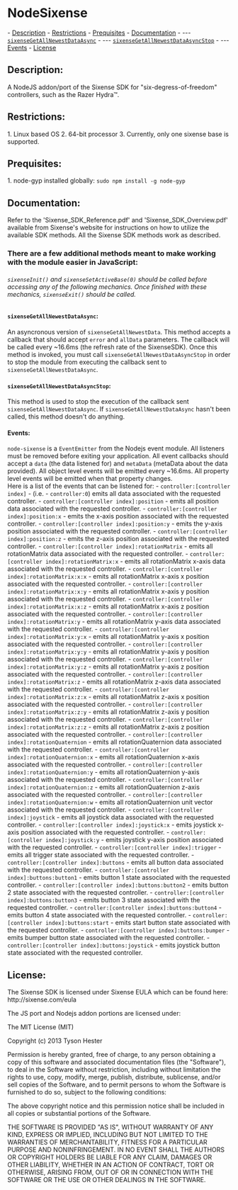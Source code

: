 <h1>NodeSixense</h1>
- <a href="https://github.com/ironman9967/NodeSixense/edit/DataCache/README.md#description">Description</a>
- <a href="https://github.com/ironman9967/NodeSixense/edit/DataCache/README.md#restrictions">Restrictions</a>
- <a href="https://github.com/ironman9967/NodeSixense/edit/DataCache/README.md#prequisites">Prequisites</a>
- <a href="https://github.com/ironman9967/NodeSixense/edit/DataCache/README.md#documentation">Documentation</a>
- --- <a href="https://github.com/ironman9967/NodeSixense/edit/DataCache/README.md#sixensegetallnewestdataasync"><code>sixenseGetAllNewestDataAsync</code></a>
- --- <a href="https://github.com/ironman9967/NodeSixense/edit/DataCache/README.md#sixensegetallnewestdataasyncstop"><code>sixenseGetAllNewestDataAsyncStop</code></a>
- --- <a href="https://github.com/ironman9967/NodeSixense/edit/DataCache/README.md#events">Events</a>
- <a href="https://github.com/ironman9967/NodeSixense/edit/DataCache/README.md#license">License</a>
<h2>Description:</h2>
A NodeJS addon/port of the Sixense SDK for "six-degress-of-freedom" controllers, such as the Razer Hydra™.
<h2>Restrictions:</h2>
1. Linux based OS
2. 64-bit processor
3. Currently, only one sixense base is supported.
<h2>Prequisites:</h2>
1. node-gyp installed globally: <code>sudo npm install -g node-gyp</code>
<h2>Documentation:</h2>
Refer to the 'Sixense_SDK_Reference.pdf' and 'Sixense_SDK_Overview.pdf' available from Sixense's website for instructions on how to utilize the available SDK methods. All the Sixense SDK methods work as described.
<h3>There are a few additional methods meant to make working with the module easier in JavaScript:</h3>
<h6><code>sixenseInit()</code> and <code>sixenseSetActiveBase(0)</code> should be called before accessing any of the following mechanics. Once finished with these mechanics, <code>sixenseExit()</code> should be called.</h6>
<h4><code>sixenseGetAllNewestDataAsync</code>:</h4>
An asyncronous version of <code>sixenseGetAllNewestData</code>. This method accepts a callback that should accept <code>error</code> and <code>allData</code> parameters. The callback will be called every ~16.6ms (the refresh rate of the SixenseSDK). Once this method is invoked, you must call <code>sixenseGetAllNewestDataAsyncStop</code> in order to stop the module from executing the callback sent to <code>sixenseGetAllNewestDataAsync</code>.
<h4><code>sixenseGetAllNewestDataAsyncStop</code>:</h4>
This method is used to stop the execution of the callback sent <code>sixenseGetAllNewestDataAsync</code>. If <code>sixenseGetAllNewestDataAsync</code> hasn't been called, this method doesn't do anything.
<h4>Events:</h4>
<code>node-sixense</code> is a <code>EventEmitter</code> from the Nodejs event module. All listeners must be removed before exiting your application. All event callbacks should accept a <code>data</code> (the data listened for) and <code>metaData</code> (metaData about the data provided). All object level events will be emitted every ~16.6ms. All property level events will be emitted when that property changes.<br>
Here is a list of the events that can be listened for:
- <code>controller:[controller index]</code> - (i.e. - <code>controller:0</code>) emits all data associated with the requested controller.
- <code>controller:[controller index]:position</code> - emits all position data associated with the requested controller.
- <code>controller:[controller index]:position:x</code> - emits the x-axis position associated with the requested controller.
- <code>controller:[controller index]:position:y</code> - emits the y-axis position associated with the requested controller.
- <code>controller:[controller index]:position:z</code> - emits the z-axis position associated with the requested controller.
- <code>controller:[controller index]:rotationMatrix</code> - emits all rotationMatrix data associated with the requested controller.
- <code>controller:[controller index]:rotationMatrix:x</code> - emits all rotationMatrix x-axis data associated with the requested controller.
- <code>controller:[controller index]:rotationMatrix:x:x</code> - emits all rotationMatrix x-axis x position associated with the requested controller.
- <code>controller:[controller index]:rotationMatrix:x:y</code> - emits all rotationMatrix x-axis y position associated with the requested controller.
- <code>controller:[controller index]:rotationMatrix:x:z</code> - emits all rotationMatrix x-axis z position associated with the requested controller.
- <code>controller:[controller index]:rotationMatrix:y</code> - emits all rotationMatrix y-axis data associated with the requested controller.
- <code>controller:[controller index]:rotationMatrix:y:x</code> - emits all rotationMatrix y-axis x position associated with the requested controller.
- <code>controller:[controller index]:rotationMatrix:y:y</code> - emits all rotationMatrix y-axis y position associated with the requested controller.
- <code>controller:[controller index]:rotationMatrix:y:z</code> - emits all rotationMatrix y-axis z position associated with the requested controller.
- <code>controller:[controller index]:rotationMatrix:z</code> - emits all rotationMatrix z-axis data associated with the requested controller.
- <code>controller:[controller index]:rotationMatrix:z:x</code> - emits all rotationMatrix z-axis x position associated with the requested controller.
- <code>controller:[controller index]:rotationMatrix:z:y</code> - emits all rotationMatrix z-axis y position associated with the requested controller.
- <code>controller:[controller index]:rotationMatrix:z:z</code> - emits all rotationMatrix z-axis z position associated with the requested controller.
- <code>controller:[controller index]:rotationQuaternion</code> - emits all rotationQuaternion data associated with the requested controller.
- <code>controller:[controller index]:rotationQuaternion:x</code> - emits all rotationQuaternion x-axis associated with the requested controller.
- <code>controller:[controller index]:rotationQuaternion:y</code> - emits all rotationQuaternion y-axis associated with the requested controller.
- <code>controller:[controller index]:rotationQuaternion:z</code> - emits all rotationQuaternion z-axis associated with the requested controller.
- <code>controller:[controller index]:rotationQuaternion:w</code> - emits all rotationQuaternion unit vector associated with the requested controller.
- <code>controller:[controller index]:joystick</code> - emits all joystick data associated with the requested controller.
- <code>controller:[controller index]:joystick:x</code> - emits joystick x-axis position associated with the requested controller.
- <code>controller:[controller index]:joystick:y</code> - emits joystick y-axis position associated with the requested controller.
- <code>controller:[controller index]:trigger</code> - emits all trigger state associated with the requested controller.
- <code>controller:[controller index]:buttons</code> - emits all button data associated with the requested controller.
- <code>controller:[controller index]:buttons:button1</code> - emits button 1 state associated with the requested controller.
- <code>controller:[controller index]:buttons:button2</code> - emits button 2 state associated with the requested controller.
- <code>controller:[controller index]:buttons:button3</code> - emits button 3 state associated with the requested controller.
- <code>controller:[controller index]:buttons:button4</code> - emits button 4 state associated with the requested controller.
- <code>controller:[controller index]:buttons:start</code> - emits start button state associated with the requested controller.
- <code>controller:[controller index]:buttons:bumper</code> - emits bumper button state associated with the requested controller.
- <code>controller:[controller index]:buttons:joystick</code> - emits joystick button state associated with the requested controller.

<h2>License:</h2>
The Sixense SDK is licensed under Sixense EULA which can be found here: http://sixense.com/eula

The JS port and Nodejs addon portions are licensed under:

The MIT License (MIT)

Copyright (c) 2013 Tyson Hester

Permission is hereby granted, free of charge, to any person obtaining a copy
of this software and associated documentation files (the "Software"), to deal
in the Software without restriction, including without limitation the rights
to use, copy, modify, merge, publish, distribute, sublicense, and/or sell
copies of the Software, and to permit persons to whom the Software is
furnished to do so, subject to the following conditions:

The above copyright notice and this permission notice shall be included in
all copies or substantial portions of the Software.

THE SOFTWARE IS PROVIDED "AS IS", WITHOUT WARRANTY OF ANY KIND, EXPRESS OR
IMPLIED, INCLUDING BUT NOT LIMITED TO THE WARRANTIES OF MERCHANTABILITY,
FITNESS FOR A PARTICULAR PURPOSE AND NONINFRINGEMENT. IN NO EVENT SHALL THE
AUTHORS OR COPYRIGHT HOLDERS BE LIABLE FOR ANY CLAIM, DAMAGES OR OTHER
LIABILITY, WHETHER IN AN ACTION OF CONTRACT, TORT OR OTHERWISE, ARISING FROM,
OUT OF OR IN CONNECTION WITH THE SOFTWARE OR THE USE OR OTHER DEALINGS IN
THE SOFTWARE.

